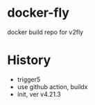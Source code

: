 # docker-fly
docker build repo for v2fly

# History

* trigger5
* use github action, buildx
* init, ver v4.21.3
